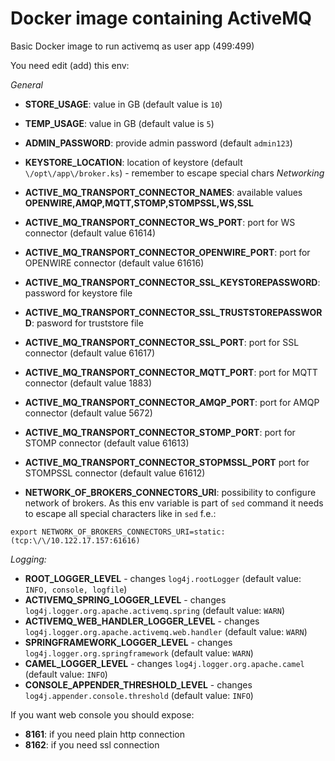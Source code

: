# Docker image containing ActiveMQ
Basic Docker image to run activemq as user app (499:499)

You need edit (add) this env:

*General*

- **STORE_USAGE**: value in GB (default value is `10`)
- **TEMP_USAGE**: value in GB (default value is `5`)
- **ADMIN_PASSWORD**: provide admin password (default `admin123`)
- **KEYSTORE_LOCATION**: location of keystore (default `\/opt\/app\/broker.ks`) - remember to escape special chars
*Networking*

- **ACTIVE_MQ_TRANSPORT_CONNECTOR_NAMES**: available values **OPENWIRE,AMQP,MQTT,STOMP,STOMPSSL,WS,SSL**
- **ACTIVE_MQ_TRANSPORT_CONNECTOR_WS_PORT**: port for WS connector (default value 61614)
- **ACTIVE_MQ_TRANSPORT_CONNECTOR_OPENWIRE_PORT**: port for OPENWIRE connector (default value 61616)
- **ACTIVE_MQ_TRANSPORT_CONNECTOR_SSL_KEYSTOREPASSWORD**: password for keystore file
- **ACTIVE_MQ_TRANSPORT_CONNECTOR_SSL_TRUSTSTOREPASSWORD**: pasword for truststore file
- **ACTIVE_MQ_TRANSPORT_CONNECTOR_SSL_PORT**: port for SSL connector (default value 61617)
- **ACTIVE_MQ_TRANSPORT_CONNECTOR_MQTT_PORT**: port for MQTT connector (default value 1883)
- **ACTIVE_MQ_TRANSPORT_CONNECTOR_AMQP_PORT**: port for AMQP connector (default value 5672)
- **ACTIVE_MQ_TRANSPORT_CONNECTOR_STOMP_PORT**: port for STOMP connector (default value 61613)
- **ACTIVE_MQ_TRANSPORT_CONNECTOR_STOPMSSL_PORT** port for STOMPSSL connector (default value 61612)
- **NETWORK_OF_BROKERS_CONNECTORS_URI**: possibility to configure network of brokers. As this env variable is part of `sed` command it needs to escape all special characters like in `sed` f.e.:

```export NETWORK_OF_BROKERS_CONNECTORS_URI=static:(tcp:\/\/10.122.17.157:61616)```

*Logging:*

- **ROOT_LOGGER_LEVEL** - changes `log4j.rootLogger` (default value: `INFO, console, logfile`)
- **ACTIVEMQ_SPRING_LOGGER_LEVEL** - changes `log4j.logger.org.apache.activemq.spring` (default value: `WARN`)
- **ACTIVEMQ_WEB_HANDLER_LOGGER_LEVEL** - changes `log4j.logger.org.apache.activemq.web.handler` (default value: `WARN`)
- **SPRINGFRAMEWORK_LOGGER_LEVEL** - changes `log4j.logger.org.springframework` (default value: `WARN`)
- **CAMEL_LOGGER_LEVEL** - changes `log4j.logger.org.apache.camel` (default value: `INFO`)
- **CONSOLE_APPENDER_THRESHOLD_LEVEL** - changes `log4j.appender.console.threshold` (default value: `INFO`)

If you want web console you should expose:
- **8161**: if you need plain http connection
- **8162**: if you need ssl connection
